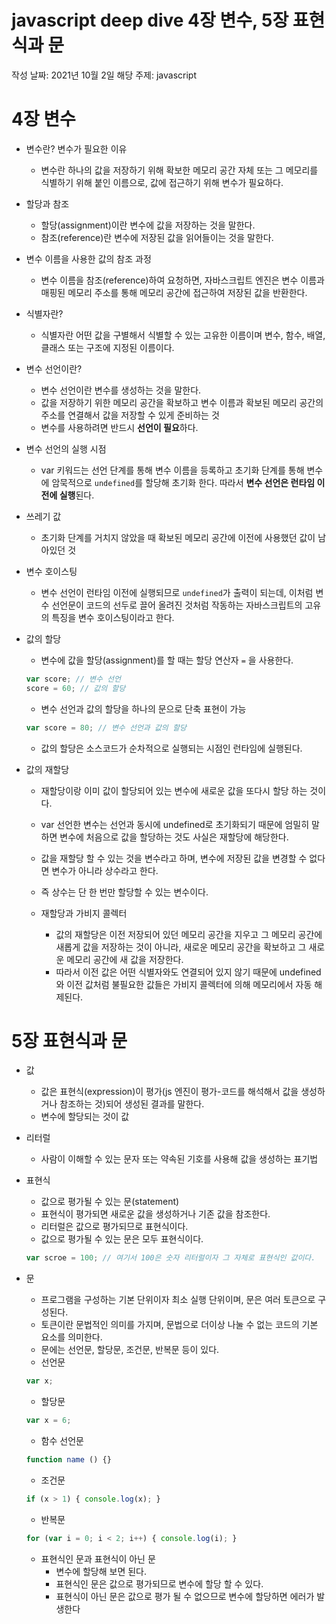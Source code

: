 # javascript deep dive 4장 변수, 5장 표현식과 문 

작성 날짜: 2021년 10월 2일
해당 주제: javascript

# 4장 변수

- 변수란? 변수가 필요한 이유
    - 변수란 하나의 값을 저장하기 위해 확보한 메모리 공간 자체 또는 그 메모리를 식별하기 위해 붙인 이름으로, 값에 접근하기 위해 변수가 필요하다.
    
- 할당과 참조
    - 할당(assignment)이란 변수에 값을 저장하는 것을 말한다.
    - 참조(reference)란 변수에 저장된 값을 읽어들이는 것을 말한다.
    
- 변수 이름을 사용한 값의 참조 과정
    - 변수 이름을 참조(reference)하여 요청하면, 자바스크립트 엔진은 변수 이름과 매핑된 메모리 주소를 통해 메모리 공간에 접근하여 저장된 값을 반환한다.
    
- 식별자란?
    - 식별자란 어떤 값을 구별해서 식별할 수 있는 고유한 이름이며 변수, 함수, 배열, 클래스 또는 구조에 지정된 이름이다.
    
- 변수 선언이란?
    - 변수 선언이란 변수를 생성하는 것을 말한다.
    - 값을 저장하기 위한 메모리 공간을 확보하고 변수 이름과 확보된 메모리 공간의 주소를 연결해서 값을 저장할 수 있게 준비하는 것
    - 변수를 사용하려면 반드시 **선언이 필요**하다.
    
- 변수 선언의 실행 시점
    - var 키워드는 선언 단계를 통해 변수 이름을 등록하고 초기화 단계를 통해 변수에 암묵적으로 `undefined`를 할당해 초기화 한다. 따라서 **변수 선언은 런타임 이전에 실행**된다.
    
- 쓰레기 값
    - 초기화 단계를 거치지 않았을 때 확보된 메모리 공간에 이전에 사용했던 값이 남아있던 것
    
- 변수 호이스팅
    - 변수 선언이 런타임 이전에 실행되므로 `undefined`가 출력이 되는데, 이처럼 변수 선언문이 코드의 선두로 끌어 올려진 것처럼 작동하는 자바스크립트의 고유의 특징을 변수 호이스팅이라고 한다.
    
- 값의 할당
    - 변수에 값을 할당(assignment)를 할 때는 할당 연산자 `=` 을 사용한다.
    
    ```jsx
    var score; // 변수 선언
    score = 60; // 값의 할당
    ```
    
    - 변수 선언과 값의 할당을 하나의 문으로 단축 표현이 가능
    
    ```jsx
    var score = 80; // 변수 선언과 값의 할당 
    ```
    
    - 값의 할당은 소스코드가 순차적으로 실행되는 시점인 런타임에 실행된다.
    
- 값의 재할당
    - 재할당이랑 이미 값이 할당되어 있는 변수에 새로운 값을 또다시 할당 하는 것이다.
    - var 선언한 변수는 선언과 동시에 undefined로 초기화되기 때문에 엄밀히 말하면 변수에 처음으로 값을 할당하는 것도 사실은 재할당에 해당한다.
    - 값을 재할당 할 수 있는 것을 변수라고 하며, 변수에 저장된 값을 변경할 수 없다면 변수가 아니라 상수라고 한다.
    - 즉 상수는 단 한 번만 할당할 수 있는 변수이다.
    
    - 재할당과 가비지 콜렉터
        - 값의 재할당은 이전 저장되어 있던 메모리 공간을 지우고 그 메모리 공간에 새롭게 값을 저장하는 것이 아니라, 새로운 메모리 공간을 확보하고 그 새로운 메모리 공간에 새 값을 저장한다.
        - 따라서 이전 값은 어떤 식별자와도 연결되어 있지 않기 때문에 undefined와 이전 값처럼 불필요한 값들은 가비지 콜렉터에 의해 메모리에서 자동 해제된다.
    

# 5장  표현식과 문

- 값
    - 값은 표현식(expression)이 평가(js 엔진이 평가-코드를 해석해서 값을 생성하거나 참조하는 것)되어 생성된 결과를 말한다.
    - 변수에 할당되는 것이 값
    
- 리터럴
    - 사람이 이해할 수 있는 문자 또는 약속된 기호를 사용해 값을 생성하는 표기법
    
- 표현식
    - 값으로 평가될 수 있는 문(statement)
    - 표현식이 평가되면 새로운 값을 생성하거나 기존 값을 참조한다.
    - 리터럴은 값으로 평가되므로 표현식이다.
    - 값으로 평가될 수 있는 문은 모두 표현식이다.
    
    ```jsx
    var scroe = 100; // 여기서 100은 숫자 리터럴이자 그 자체로 표현식인 값이다.
    ```
    
- 문
    - 프로그램을 구성하는 기본 단위이자 최소 실행 단위이며, 문은 여러 토큰으로 구성된다.
    - 토큰이란 문법적인 의미를 가지며, 문법으로 더이상 나눌 수 없는 코드의 기본 요소를 의미한다.
    - 문에는 선언문, 할당문, 조건문, 반복문 등이 있다.
    - 선언문
    
    ```jsx
    var x;
    ```
    
    - 할당문
    
    ```jsx
    var x = 6;
    ```
    
    - 함수 선언문
    
    ```jsx
    function name () {}
    ```
    
    - 조건문
    
    ```jsx
    if (x > 1) { console.log(x); }
    ```
    
    - 반복문
    
    ```jsx
    for (var i = 0; i < 2; i++) { console.log(i); }
    ```
    
    - 표현식인 문과 표현식이 아닌 문
        - 변수에 할당해 보면 된다.
        - 표현식인 문은 값으로 평가되므로 변수에 할당 할 수  있다.
        - 표현식이 아닌 문은 값으로 평가 될 수 없으므로 변수에 할당하면 에러가 발생한다

#
